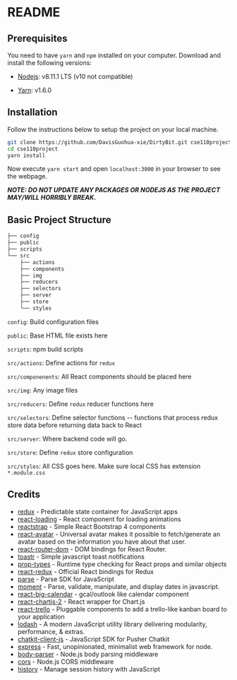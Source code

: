 # README

## Prerequisites

You need to have `yarn` and `npm` installed on your computer. Download and install the following versions:

- [Nodejs](https://nodejs.org/en/ "Nodejs"): v8.11.1 LTS (v10 not compatible)

- [Yarn](https://yarnpkg.com/en/ "Yarn"): v1.6.0

## Installation

Follow the instructions below to setup the project on your local machine.

```sh
git clone https://github.com/DavisGuohua-xie/DirtyBit.git cse110project
cd cse110project
yarn install
```

Now execute `yarn start` and open `localhost:3000` in your browser to see the webpage.

***NOTE: DO NOT UPDATE ANY PACKAGES OR NODEJS AS THE PROJECT MAY/WILL HORRIBLY BREAK.***

## Basic Project Structure

```sh
├── config
├── public
├── scripts
└── src
    ├── actions
    ├── components
    ├── img
    ├── reducers
    ├── selectors
    ├── server
    ├── store
    └── styles
```

`config`: Build configuration files

`public`: Base HTML file exists here

`scripts`: npm build scripts

`src/actions`: Define actions for `redux`

`src/componenents`: All React components should be placed here

`src/img`: Any image files

`src/reducers`: Define `redux` reducer functions here

`src/selectors`: Define selector functions -- functions that process redux store data before returning data back to React

`src/server`: Where backend code will go.

`src/store`: Define `redux` store configuration

`src/styles`: All CSS goes here. Make sure local CSS has extension `*.module.css`






## Credits

- [redux](https://github.com/reduxjs/redux) - Predictable state container for JavaScript apps
- [react-loading](https://github.com/fakiolinho/react-loading) - React component for loading animations
- [reactstrap](https://github.com/reactstrap/reactstrap) - Simple React Bootstrap 4 components
- [react-avatar](https://github.com/Sitebase/react-avatar) - Universal avatar makes it possible to fetch/generate an avatar based on the information you have about that user.
- [react-router-dom](https://github.com/ReactTraining/react-router/tree/master/packages/react-router-dom) - DOM bindings for React Router.
- [toastr](https://github.com/CodeSeven/toastr) - Simple javascript toast notifications
- [prop-types](https://github.com/facebook/prop-types) - Runtime type checking for React props and similar objects
- [react-redux](https://github.com/reduxjs/react-redux) - Official React bindings for Redux
- [parse](https://github.com/parse-community/Parse-SDK-JS) - Parse SDK for JavaScript
- [moment](https://github.com/moment/moment) - Parse, validate, manipulate, and display dates in javascript.
- [react-big-calendar](https://github.com/intljusticemission/react-big-calendar) - gcal/outlook like calendar component
- [react-chartjs-2](https://github.com/jerairrest/react-chartjs-2) - React wrapper for Chart.js
- [react-trello](https://github.com/rcdexta/react-trello) - Pluggable components to add a trello-like kanban board to your application
- [lodash](https://github.com/lodash/lodash) - A modern JavaScript utility library delivering modularity, performance, & extras.
- [chatkit-client-js](https://github.com/pusher/chatkit-client-js) - JavaScript SDK for Pusher Chatkit 
- [express](https://github.com/expressjs/express) - Fast, unopinionated, minimalist web framework for node.
- [body-parser](https://github.com/ReactTraining/react-router) - Node.js body parsing middleware
- [cors](https://github.com/expressjs/cors) - Node.js CORS middleware
- [history](https://github.com/ReactTraining/history) - Manage session history with JavaScript

















